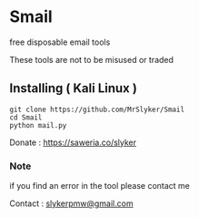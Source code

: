 # Smail
free disposable email tools

These tools are not to be misused or traded


## Installing ( Kali Linux )

```
git clone https://github.com/MrSlyker/Smail
cd Smail
python mail.py
```

Donate : https://saweria.co/slyker

### Note

if you find an error in the tool please contact me

Contact : slykerpmw@gmail.com
